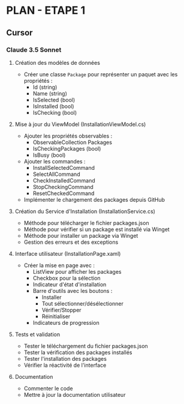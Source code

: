 # PLAN - ETAPE 1
## Cursor
### Claude 3.5 Sonnet

1. Création des modèles de données
   - Créer une classe `Package` pour représenter un paquet avec les propriétés :
     - Id (string)
     - Name (string)
     - IsSelected (bool)
     - IsInstalled (bool)
     - IsChecking (bool)

2. Mise à jour du ViewModel (InstallationViewModel.cs)
   - Ajouter les propriétés observables :
     - ObservableCollection<Package> Packages
     - IsCheckingPackages (bool)
     - IsBusy (bool)
   - Ajouter les commandes :
     - InstallSelectedCommand
     - SelectAllCommand
     - CheckInstalledCommand
     - StopCheckingCommand
     - ResetCheckedCommand
   - Implémenter le chargement des packages depuis GitHub

3. Création du Service d'Installation (InstallationService.cs)
   - Méthode pour télécharger le fichier packages.json
   - Méthode pour vérifier si un package est installé via Winget
   - Méthode pour installer un package via Winget
   - Gestion des erreurs et des exceptions

4. Interface utilisateur (InstallationPage.xaml)
   - Créer la mise en page avec :
     - ListView pour afficher les packages
     - Checkbox pour la sélection
     - Indicateur d'état d'installation
     - Barre d'outils avec les boutons :
       - Installer
       - Tout sélectionner/désélectionner
       - Vérifier/Stopper
       - Réinitialiser
     - Indicateurs de progression

5. Tests et validation
   - Tester le téléchargement du fichier packages.json
   - Tester la vérification des packages installés
   - Tester l'installation des packages
   - Vérifier la réactivité de l'interface

6. Documentation
   - Commenter le code
   - Mettre à jour la documentation utilisateur 